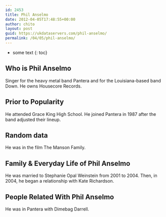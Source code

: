```yaml
---
id: 2453
title: Phil Anselmo
date: 2012-04-05T17:48:55+00:00
author: chito
layout: post
guid: https://ukdataservers.com/phil-anselmo/
permalink: /04/05/phil-anselmo/
---
```


* some text
{: toc}
          
          
## Who is  Phil Anselmo
                  
                  
                  
Singer for the heavy metal band Pantera and for the Louisiana-based band Down. He owns Housecore Records.
                  
                
                
                
## Prior to Popularity 
                  
                  
                  
He attended Grace King High School. He joined Pantera in 1987 after the band adjusted their lineup.
                  
                
                
                
## Random data 
                  
                  
                  
He was in the film The Manson Family.
                  
                
                
                
## Family & Everyday Life of Phil Anselmo
                  
                  
                  
He was married to Stephanie Opal Weinstein from 2001 to 2004. Then, in 2004, he began a relationship with Kate Richardson.
                  
                
                
                
## People Related With  Phil Anselmo
                  
                  
                  
He was in Pantera with Dimebag Darrell.
                  
                
              
            
          
          
          
    
    
  
